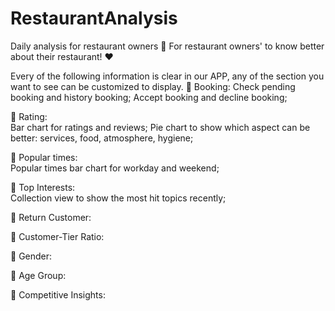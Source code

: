 # RestaurantAnalysis
Daily analysis for restaurant owners
🍱
For restaurant owners' to know better about their restaurant! ❤️

Every of the following information is clear in our APP, any of the section you want to see can be customized to display.
🌿 Booking: 
    Check pending booking and history booking;
    Accept booking and decline booking;
    
🌿 Rating:   
    Bar chart for ratings and reviews;
    Pie chart to show which aspect can be better: services, food, atmosphere, hygiene;

🌿 Popular times:   
    Popular times bar chart for workday and weekend;
    
🌿 Top Interests:   
    Collection view to show the most hit topics recently;
    
🌿 Return Customer:   
   
🌿 Customer-Tier Ratio:   
    
🌿 Gender:   
    
🌿 Age Group:   
    
🌿 Competitive Insights:   
